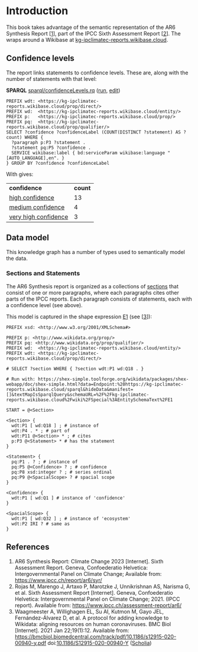 <!--- THIS FILE IS AUTOGENERATED. DO NOT EDIT IT. EDIT THE FILE IN THE /src/ DIRECTORY INSTEAD -->

# Introduction

This book takes advantage of the semantic representation of the AR6 Synthesis Report
[<a href="#citeref1">1</a>], part of the IPCC Sixth Assessment Report [<a href="#citeref2">2</a>].
The wraps around a Wikibase at [kg-ipclimatec-reports.wikibase.cloud](https://kg-ipclimatec-reports.wikibase.cloud/).

## Confidence levels

The report links statements to <a name="tp1">confidence levels</a>. These are, along with the number of
statements with that level:

**SPARQL** [sparql/confidenceLevels.rq](sparql/confidenceLevels.code.html) ([run](https://kg-ipclimatec-reports.wikibase.cloud/query/embed.html#PREFIX%20wdt%3A%20%3Chttps%3A%2F%2Fkg-ipclimatec-reports.wikibase.cloud%2Fprop%2Fdirect%2F%3E%0APREFIX%20wd%3A%20%20%3Chttps%3A%2F%2Fkg-ipclimatec-reports.wikibase.cloud%2Fentity%2F%3E%0APREFIX%20p%3A%20%20%20%3Chttps%3A%2F%2Fkg-ipclimatec-reports.wikibase.cloud%2Fprop%2F%3E%0APREFIX%20pq%3A%20%20%3Chttps%3A%2F%2Fkg-ipclimatec-reports.wikibase.cloud%2Fprop%2Fqualifier%2F%3E%0A%0ASELECT%20%3Fconfidence%20%3FconfidenceLabel%20%28COUNT%28DISTINCT%20%3Fstatement%29%20AS%20%3Fcount%29%20WHERE%20%7B%0A%20%20%3Fparagraph%20p%3AP3%20%3Fstatement%20.%0A%20%20%3Fstatement%20pq%3AP5%20%3Fconfidence%20.%0A%20%20SERVICE%20wikibase%3Alabel%20%7B%20bd%3AserviceParam%20wikibase%3Alanguage%20%22%5BAUTO_LANGUAGE%5D%2Cen%22.%20%7D%0A%7D%20GROUP%20BY%20%3Fconfidence%20%3FconfidenceLabel%0A), [edit](https://kg-ipclimatec-reports.wikibase.cloud/query/#PREFIX%20wdt%3A%20%3Chttps%3A%2F%2Fkg-ipclimatec-reports.wikibase.cloud%2Fprop%2Fdirect%2F%3E%0APREFIX%20wd%3A%20%20%3Chttps%3A%2F%2Fkg-ipclimatec-reports.wikibase.cloud%2Fentity%2F%3E%0APREFIX%20p%3A%20%20%20%3Chttps%3A%2F%2Fkg-ipclimatec-reports.wikibase.cloud%2Fprop%2F%3E%0APREFIX%20pq%3A%20%20%3Chttps%3A%2F%2Fkg-ipclimatec-reports.wikibase.cloud%2Fprop%2Fqualifier%2F%3E%0A%0ASELECT%20%3Fconfidence%20%3FconfidenceLabel%20%28COUNT%28DISTINCT%20%3Fstatement%29%20AS%20%3Fcount%29%20WHERE%20%7B%0A%20%20%3Fparagraph%20p%3AP3%20%3Fstatement%20.%0A%20%20%3Fstatement%20pq%3AP5%20%3Fconfidence%20.%0A%20%20SERVICE%20wikibase%3Alabel%20%7B%20bd%3AserviceParam%20wikibase%3Alanguage%20%22%5BAUTO_LANGUAGE%5D%2Cen%22.%20%7D%0A%7D%20GROUP%20BY%20%3Fconfidence%20%3FconfidenceLabel%0A))

```sparql
PREFIX wdt: <https://kg-ipclimatec-reports.wikibase.cloud/prop/direct/>
PREFIX wd:  <https://kg-ipclimatec-reports.wikibase.cloud/entity/>
PREFIX p:   <https://kg-ipclimatec-reports.wikibase.cloud/prop/>
PREFIX pq:  <https://kg-ipclimatec-reports.wikibase.cloud/prop/qualifier/>
SELECT ?confidence ?confidenceLabel (COUNT(DISTINCT ?statement) AS ?count) WHERE {
  ?paragraph p:P3 ?statement .
  ?statement pq:P5 ?confidence .
  SERVICE wikibase:label { bd:serviceParam wikibase:language "[AUTO_LANGUAGE],en". }
} GROUP BY ?confidence ?confidenceLabel
```

With gives:

<table>
  <tr>
    <td><b>confidence</b></td>
    <td><b>count</b></td>
  </tr>
  <tr>
    <td><a href="https://kg-ipclimatec-reports.wikibase.cloud/entity/Q2">high confidence</a></td>
    <td>13</td>
  </tr>
  <tr>
    <td><a href="https://kg-ipclimatec-reports.wikibase.cloud/entity/Q16">medium confidence</a></td>
    <td>4</td>
  </tr>
  <tr>
    <td><a href="https://kg-ipclimatec-reports.wikibase.cloud/entity/Q15">very high confidence</a></td>
    <td>3</td>
  </tr>
</table>

## Data model

This knowledge graph has a number of types used to semantically model the data.

### Sections and Statements

The AR6 Synthesis report is organized as a collections of [sections](https://kg-ipclimatec-reports.wikibase.cloud/wiki/Item:Q18) that consist of one or
more paragraphs, where each paragraphs cites other parts of the IPCC reports. Each
paragraph consists of statements, each with a confidence level (see above).

This model is captured in the shape expression [E1](https://kg-ipclimatec-reports.wikibase.cloud/wiki/EntitySchema:E1) (see [<a href="#citeref3">3</a>]):

```
PREFIX xsd: <http://www.w3.org/2001/XMLSchema#>

PREFIX p: <http://www.wikidata.org/prop/>
PREFIX pq: <http://www.wikidata.org/prop/qualifier/>
PREFIX wd:  <https://kg-ipclimatec-reports.wikibase.cloud/entity/>
PREFIX wdt: <https://kg-ipclimatec-reports.wikibase.cloud/prop/direct/>

# SELECT ?section WHERE { ?section wdt:P1 wd:Q18 . }

# Run with: https://shex-simple.toolforge.org/wikidata/packages/shex-webapp/doc/shex-simple.html?data=Endpoint:%20https://kg-ipclimatec-reports.wikibase.cloud/sparql&hideData&manifest=[]&textMapIsSparqlQuery&schemaURL=%2F%2Fkg-ipclimatec-reports.wikibase.cloud%2Fwiki%2FSpecial%3AEntitySchemaText%2FE1

START = @<Section>

<Section> {
  wdt:P1 [ wd:Q18 ] ; # instance of
  wdt:P4 . * ; # part of
  wdt:P11 @<Section> * ; # cites
  p:P3 @<Statement> * # has the statement
}

<Statement> {
  pq:P1 . ? ; # instance of
  pq:P5 @<Confidence> ? ; # confidence
  pq:P8 xsd:integer ? ; # series ordinal
  pq:P9 @<SpacialScope> ? # spacial scope
}

<Confidence> {
  wdt:P1 [ wd:Q1 ] # instance of 'confidence'
}

<SpacialScope> {
  wdt:P1 [ wd:Q32 ] ; # instance of 'ecosystem'
  wdt:P2 IRI ? # same as
}
```

## References

1. <a name="citeref1"></a>AR6 Synthesis Report: Climate Change 2023 [Internet]. Sixth Assessment Report. Geneva, Confoederatio Helvetica: Intergovernmental Panel on Climate Change; Available from: https://www.ipcc.ch/report/ar6/syr/
2. <a name="citeref2"></a>Rojas M, Marengo J, Artaxo P, Marotzke J, Unnikrishnan AS, Narisma G, et al. Sixth Assessment Report [Internet]. Geneva, Confoederatio Helvetica: Intergovernmental Panel on Climate Change; 2021. (IPCC report). Available from: https://www.ipcc.ch/assessment-report/ar6/
3. <a name="citeref3"></a>Waagmeester A, Willighagen EL, Su AI, Kutmon M, Gayo JEL, Fernández-Álvarez D, et al. A protocol for adding knowledge to Wikidata: aligning resources on human coronaviruses. BMC Biol [Internet]. 2021 Jan 22;19(1):12. Available from: https://bmcbiol.biomedcentral.com/track/pdf/10.1186/s12915-020-00940-y.pdf doi:[10.1186/S12915-020-00940-Y](https://doi.org/10.1186/S12915-020-00940-Y) ([Scholia](https://scholia.toolforge.org/doi/10.1186/S12915-020-00940-Y))

